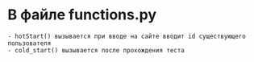 #  В файле functions.py 
    - hotStart() вызывается при вводе на сайте вводит id существующего пользователя
    - cold_start() вызывается после прохождения теста